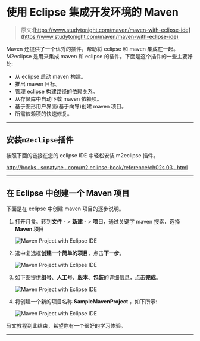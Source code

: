 # 使用 Eclipse 集成开发环境的 Maven

> 原文:[https://www.studytonight.com/maven/maven-with-eclipse-ide](https://www.studytonight.com/maven/maven-with-eclipse-ide)

Maven 还提供了一个优秀的插件，帮助将 eclipse 和 maven 集成在一起。M2eclipse 是用来集成 maven 和 eclipse 的插件。下面是这个插件的一些主要好处:

*   从 eclipse 启动 maven 构建。
*   推出 maven 目标。
*   管理 eclipse 构建路径的依赖关系。
*   从存储库中自动下载 maven 依赖项。
*   基于图形用户界面(基于向导)创建 maven 项目。
*   所需依赖项的快速修复。

* * *

## 安装`m2eclipse`插件

按照下面的链接在您的 eclipse IDE 中轻松安装 m2eclipse 插件。

[http://books . sonatype . com/m2 eclipse-book/reference/ch02s 03 . html](http://books.sonatype.com/m2eclipse-book/reference/ch02s03.html)

* * *

## 在 Eclipse 中创建一个 Maven 项目

下面是在 eclipse 中创建 maven 项目的逐步说明。

1.  打开月食。转到**文件** - > **新建** - > **项目**，通过关键字 maven 搜索，选择 **Maven 项目**

    ![Maven Project with Eclipse IDE](../Images/393b0ac63020fe12f78cfb576dcae3d9.png)

2.  选中复选框**创建一个简单的项目**，点击**下一步**。

    ![Maven Project with Eclipse IDE](../Images/64f3e6f47f6739a44f895097a92af323.png)

3.  如下图提供**组号**、**人工号**、**版本**、**包装**的详细信息，点击**完成**。

    ![Maven Project with Eclipse IDE](../Images/835892b785824ddfa3332856d316c554.png)

4.  将创建一个新的项目名称 **SampleMavenProject** ，如下所示:

    ![Maven Project with Eclipse IDE](../Images/17dc5d2503fa86872de3405bb5013267.png)

马文教程到此结束，希望你有一个很好的学习体验。

* * *
